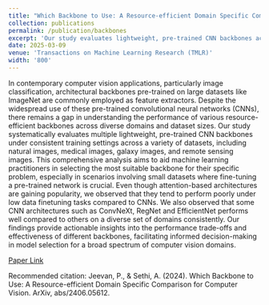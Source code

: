 ```yaml
---
title: "Which Backbone to Use: A Resource-efficient Domain Specific Comparison for Computer Vision"
collection: publications
permalink: /publication/backbones
excerpt: 'Our study evaluates lightweight, pre-trained CNN backbones across diverse datasets, offering crucial insights for model selection in small dataset scenarios.'
date: 2025-03-09
venue: 'Transactions on Machine Learning Research (TMLR)'
width: '800'
---
```


In contemporary computer vision applications, particularly image classification, architectural backbones pre-trained on large datasets like ImageNet are commonly employed as feature extractors. Despite the widespread use of these pre-trained convolutional neural networks (CNNs), there remains a gap in understanding the performance of various resource-efficient backbones across diverse domains and dataset sizes. Our study systematically evaluates multiple lightweight, pre-trained CNN backbones under consistent training settings across a variety of datasets, including natural images, medical images, galaxy images, and remote sensing images. This comprehensive analysis aims to aid machine learning practitioners in selecting the most suitable backbone for their specific problem, especially in scenarios involving small datasets where fine-tuning a pre-trained network is crucial. Even though attention-based architectures are gaining popularity, we observed that they tend to perform poorly under low data finetuning tasks compared to CNNs. We also observed that some CNN architectures such as ConvNeXt, RegNet and EfficientNet performs well compared to others on a diverse set of domains consistently. Our findings provide actionable insights into the performance trade-offs and effectiveness of different backbones, facilitating informed decision-making in model selection for a broad spectrum of computer vision domains.

[Paper Link](https://arxiv.org/abs/2406.05612)

Recommended citation: Jeevan, P., & Sethi, A. (2024). Which Backbone to Use: A Resource-efficient Domain Specific Comparison for Computer Vision. ArXiv, abs/2406.05612.